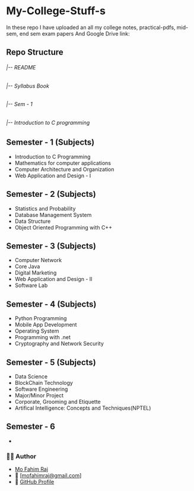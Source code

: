 # My-College-Stuff-s
In these repo I have uploaded an all my college notes, practical-pdfs, mid-sem, end sem exam papers  And Google Drive link: 

## Repo Structure
###### |-- README
###### |-- Syllabus Book
###### |-- Sem - 1
######     |-- Introduction to C programming 

## Semester - 1 (Subjects)
- Introduction to C Programming
- Mathematics for computer applications
- Computer Architecture and Organization
- Web Application and Design - I

## Semester - 2 (Subjects)
- Statistics and Probability
- Database Management System
- Data Structure
- Object Oriented Programming with C++

## Semester - 3 (Subjects)
- Computer Network
- Core Java
- Digital Marketing
- Web Application and Design - II
- Software Lab

## Semester - 4 (Subjects)
- Python Programming
- Mobile App Development
- Operating System
- Programming with .net
- Cryptography and Network Security

## Semester - 5 (Subjects)
- Data Science
- BlockChain Technology
- Software Engineering
- Major/Minor Project
- Corporate, Grooming and Etiquette
- Artifical Intelligence: Concepts and Techniques(NPTEL)

## Semester - 6 
- 
### 👨‍💻 Author
- [Mo Fahim Raj](https://www.linkedin.com/in/mo-fahim-raj-175b9b304/)
- 📧 [mofahimraj@gmail.com]
- 🔗 [GitHub Profile](https://github.com/Fahimraj12)

